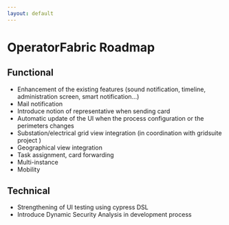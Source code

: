 ```yaml
---
layout: default
---
```


# OperatorFabric Roadmap


## Functional

* Enhancement of the existing features (sound notification, timeline, administration screen, smart notification...) 
* Mail notification
* Introduce notion of representative when sending card
* Automatic update of the UI when the process configuration or the perimeters changes
* Substation/electrical grid view integration (in coordination with gridsuite project )
* Geographical view integration
* Task assignment, card forwarding
* Multi-instance
* Mobility 

## Technical 

* Strengthening of UI testing using cypress DSL
* Introduce Dynamic Security Analysis in development process
